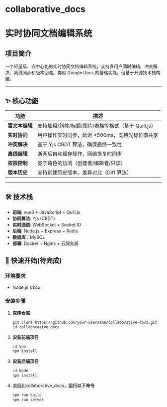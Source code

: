 # collaborative_docs
# 实时协同文档编辑系统

## 项目简介
一个轻量级、去中心化的实时协同文档编辑系统，支持多用户同时编辑、冲突解决、离线同步和版本回溯。类似 Google Docs 的基础功能，但基于开源技术栈构建。

---

## ✨ 核心功能
| 功能                  | 描述                                                                 |
|-----------------------|----------------------------------------------------------------------|
| **富文本编辑**        | 支持加粗/斜体/标题/图片/表格等格式（基于 Quill.js）                  |
| **实时协同**          | 用户操作实时同步，延迟 <500ms，支持光标位置共享                      |
| **冲突解决**          | 基于 Yjs CRDT 算法，确保最终一致性                                   |
| **离线编辑**          | 断网后自动缓存操作，网络恢复时同步                                   |
| **权限控制**          | 基于角色的访问（创建者/编辑者/只读）                                 |
| **版本历史**          | 支持创建历史版本，差异对比（Diff 算法）                              |

---

## 🛠️ 技术栈
- **前端**: vue3 + JavaScript + Quill.js
- **协同算法**: Yjs (CRDT)  
- **实时通信**: WebSocket + Socket.IO  
- **后端**: Node.js + Express + Redis
- **数据库**：MySQL
- **部署**: Docker + Nginx + 云服务器  

## 🚀 快速开始(待完成)

### 环境要求
- Node.js ≥18.x

### 安装步骤
1. **克隆仓库**
   ```bash
   git clone https://github.com/your-username/collaborative-docs.git
   cd collaborative_docs
2. **安装前端项目**
   ```bash
   cd Vue
   npm install
3. **安装后端项目**
   ```bash
   cd Node
   npm install
4. 退回到collaborative_docs，**运行以下命令**
   ```bash
   npm run build
   npm run server

